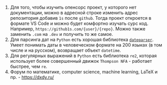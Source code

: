 1. Для того, чтобы изучить опенсорс проект, у которого нет документации, можно в адресной строке изменить адрес репозитория добавив `1s` после `github`. Тогда проект откроется в формате VS Code и можно будет комфортно изучать сурс код. Например, `https://github1s.com/{user}/{repo}`.
   Можно также заменить `.com` на `.dev` и получить то же самое.
2. Для парсинга дат на `Python` есть хорошая библиотека [`dateparser`](https://dateparser.readthedocs.io/en/latest/). Умеет понимать даты в человеческом формате на 200 языках (в том числе и на русском), возвращает объект `datetime`.
3. Для регулярных выражений в `Python` есть библиотека `re2`, которая использует более совершенный движок `Thompson NFA` - работает быстрее, чем `re`.
4. Форум по математике, computer science, machine learning, LaTeX и пр. - https://dxdy.ru/

